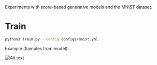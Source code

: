 Experiments with score-based generative models and the MNIST dataset.

# Train 
```bash
python3 train.py --config configs/mnist.yml
```

Example (Samples from model):

![Alt text](exp/mnist-train/figs/40.png)